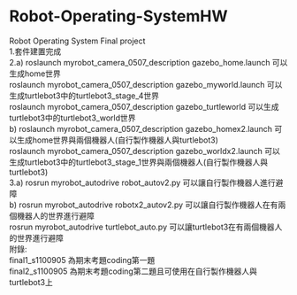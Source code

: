 # Robot-Operating-SystemHW
Robot Operating System Final project  
1.套件建置完成  
2.a) roslaunch myrobot_camera_0507_description gazebo_home.launch 可以生成home世界  
     roslaunch myrobot_camera_0507_description gazebo_myworld.launch 可以生成turtlebot3中的turtlebot3_stage_4世界  
     roslaunch myrobot_camera_0507_description gazebo_turtleworld 可以生成turtlebot3中的turtlebot3_world世界  
  b) roslaunch myrobot_camera_0507_description gazebo_homex2.launch 可以生成home世界與兩個機器人(自行製作機器人與turtlebot3)  
     roslaunch myrobot_camera_0507_description gazebo_worldx2.launch 可以生成turtlebot3中的turtlebot3_stage_1世界與兩個機器人(自行製作機器人與turtlebot3)  
3.a) rosrun myrobot_autodrive robot_autov2.py 可以讓自行製作機器人進行避障  
  b) rosrun myrobot_autodrive robotx2_autov2.py 可以讓自行製作機器人在有兩個機器人的世界進行避障  
     rosrun myrobot_autodrive turtlebot_auto.py 可以讓turtlebot3在有兩個機器人的世界進行避障  
附錄:  
final1_s1100905 為期末考題coding第一題  
final2_s1100905 為期末考題coding第二題且可使用在自行製作機器人與turtlebot3上  
